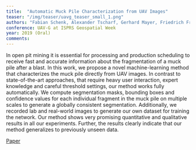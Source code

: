 ```yaml
---
title:  "Automatic Muck Pile Characterization from UAV Images"
teaser: "/img/teaser/uavg_teaser_small_1.png"
authors: "Fabian Schenk, Alexander Tscharf, Gerhard Mayer, Friedrich Fraundorfer"
conference: UAV-G at ISPRS Geospatial Week
year: 2019 (Oral)
comments: 
---
```


In open pit mining it is essential for processing and production scheduling to receive fast and accurate information about the fragmentation of a muck pile after a blast. In this work, we propose a novel machine-learning method that characterizes the muck pile directly from UAV images. In contrast to state-of-the-art approaches, that require heavy user interaction, expert knowledge and careful threshold settings, our method works fully automatically. We compute segmentation masks, bounding boxes and confidence values for each individual fragment in the muck pile on multiple scales to generate a globally consistent segmentation. Additionally, we recorded lab and real-world images to generate our own dataset for training the network. Our method shows very promising quantitative and qualitative results in all our experiments. Further, the results clearly indicate that our method generalizes to previously unseen data.

[Paper](/_files/schenk_uavg_2019.pdf)

